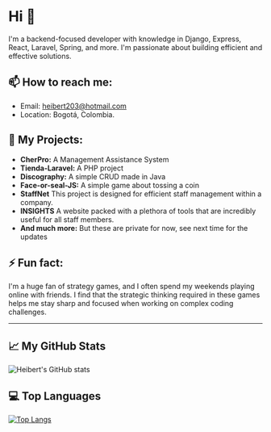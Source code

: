 # Hi 👋

I'm a backend-focused developer with knowledge in Django, Express, React, Laravel, Spring, and more. I'm passionate about building efficient and effective solutions.

## 📫 How to reach me:
- Email: heibert203@hotmail.com
- Location: Bogotá, Colombia.

## 🔭 My Projects:
- **CherPro:** A Management Assistance System
- **Tienda-Laravel:** A PHP project
- **Discography:** A simple CRUD made in Java
- **Face-or-seal-JS:** A simple game about tossing a coin
- **StaffNet** This project is designed for efficient staff management within a company.
- **INSIGHTS** A website packed with a plethora of tools that are incredibly useful for all staff members.
- **And much more:** But these are private for now, see next time for the updates

## ⚡ Fun fact:
I'm a huge fan of strategy games, and I often spend my weekends playing online with friends. I find that the strategic thinking required in these games helps me stay sharp and focused when working on complex coding challenges.

---

## 📈 My GitHub Stats
![Heibert's GitHub stats](https://github-readme-stats.vercel.app/api?username=heibert&show_icons=true&theme=dark)

## 💻 Top Languages
[![Top Langs](https://github-readme-stats.vercel.app/api/top-langs/?username=heibert&layout=compact&theme=dark)](https://github.com/heibert203)
